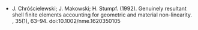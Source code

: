 - J. Chróścielewski; J. Makowski; H. Stumpf. (1992). Genuinely resultant shell finite elements accounting for geometric and material non-linearity. , 35(1), 63–94. doi:10.1002/nme.1620350105 
